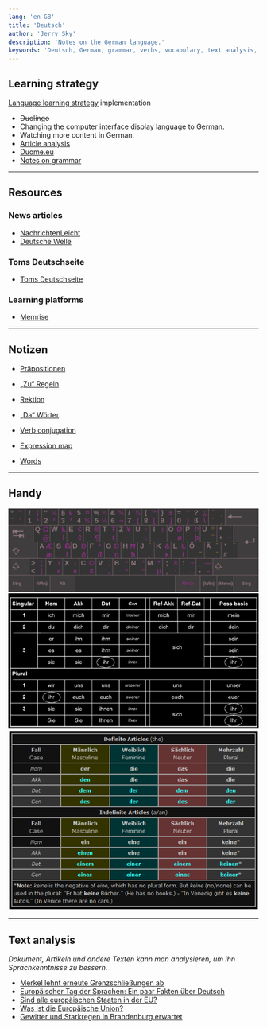```yaml
---
lang: 'en-GB'
title: 'Deutsch'
author: 'Jerry Sky'
description: 'Notes on the German language.'
keywords: 'Deutsch, German, grammar, verbs, vocabulary, text analysis, resources, notes, rules'
---
```




## Learning strategy

[Language learning strategy](../ll-strategy.md) implementation

- ~~Duolingo~~
- Changing the computer interface display language to German.
- Watching more content in German.
- [Article analysis](#text-analysis)
- [Duome.eu](https://duome.eu/tips/en/de)
- [Notes on grammar](#notizen)

---

## Resources

### News articles

- [NachrichtenLeicht](https://www.nachrichtenleicht.de)
- [Deutsche Welle](https://www.dw.com/de)

### Toms Deutschseite

- [Toms Deutschseite](http://www.deutschseite.de/inhalt.html)

### Learning platforms

- [Memrise](https://www.memrise.com/)

---

## Notizen

- [Präpositionen](notizen/präpositionen.md)
- [„Zu“ Regeln](notizen/zu-regeln.md)
- [Rektion](notizen/rektion.md)
- [„Da“ Wörter](notizen/da-wörter.md)

- [Verb conjugation](notizen/verben-konjugation.md)
- [Expression map](notizen/ausdrücke.md)
- [Words](notizen/wörter.md)

---

## Handy

![keyboard layout](handy/deutsche-tastaturbelegung.png)
![possessive](handy/possessiv.png)
![articles](handy/artikel.png)

---

## Text analysis

*Dokument, Artikeln und andere Texten kann man analysieren, um ihn Sprachkenntnisse zu bessern.*

- [Merkel lehnt erneute Grenzschließungen ab](text-analysis/merkel-lehnt-erneute-grenzschließungen-ab.md)
- [Europäischer Tag der Sprachen: Ein paar Fakten über Deutsch](text-analysis/europäischer-tag-der-sprachen-ein-paar-fakten-über-deutsch.md)
- [Sind alle europäischen Staaten in der EU?](text-analysis/sind-alle-europäischen-staaten-in-der-eu.md)
- [Was ist die Europäische Union?](text-analysis/was-ist-die-europäische-union.md)
- [Gewitter und Starkregen in Brandenburg erwartet](text-analysis/gewitter-und-starkregen-in-brandenburg-erwartet.md)
